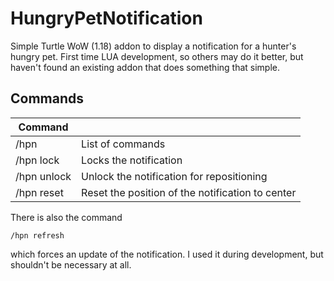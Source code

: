 # HungryPetNotification

Simple Turtle WoW (1.18) addon to display a notification for a hunter's hungry pet.
First time LUA development, so others may do it better, but haven't found an existing addon that does something that simple.

## Commands

| Command  |  |
| ------------- |:-------------|
| /hpn     | List of commands |
| /hpn lock     | Locks the notification |
| /hpn unlock   | Unlock the notification for repositioning |
| /hpn reset    | Reset the position of the notification to center |

There is also the command
```
/hpn refresh
```
which forces an update of the notification. I used it during development, but shouldn't be necessary at all.
